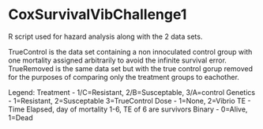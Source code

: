 # CoxSurvivalVibChallenge1

R script used for hazard analysis along with the 2 data sets.

TrueControl is the data set containing a non innoculated control group with one mortality assigned arbitrarily to avoid the infinite survival error.
TrueRemoved is the same data set but with the true control gorup removed for the purposes of comparing only the treatment groups to eachother.

Legend:
Treatment - 1/C=Resistant, 2/B=Susceptable, 3/A=control
Genetics - 1=Resistant, 2=Susceptable 3=TrueControl
Dose - 1=None, 2=Vibrio
TE - Time Elapsed, day of mortality 1-6, TE of 6 are survivors
Binary - 0=Alive, 1=Dead
